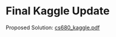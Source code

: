 # Final Kaggle Update
Proposed Solution:
[cs680_kaggle.pdf](https://github.com/user-attachments/files/20734977/cs680_kaggle.pdf)
